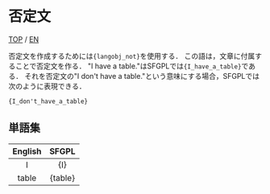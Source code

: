 # 否定文

[TOP](../../readme.md)
/
[EN](../en/negativeSentence.md)

否定文を作成するためには```{langobj_not}```を使用する．
この語は，文章に付属することで否定文を作る．
"I have a table."はSFGPLでは```{I_have_a_table}```である．
それを否定文の"I don't have a table."という意味にする場合，SFGPLでは次のように表現できる．

```SFGPL
{I_don't_have_a_table}
```

## 単語集

|English|SFGPL|
|:-:|:-:|
|I|{I}|
|table|{table}|
